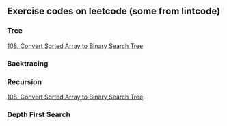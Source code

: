 ## Exercise codes on leetcode (some from lintcode)

### Tree

[108. Convert Sorted Array to Binary Search Tree](https://leetcode.com/problems/convert-sorted-array-to-binary-search-tree/description/)

### Backtracing

### Recursion

[108. Convert Sorted Array to Binary Search Tree](https://leetcode.com/problems/convert-sorted-array-to-binary-search-tree/description/)

### Depth First Search